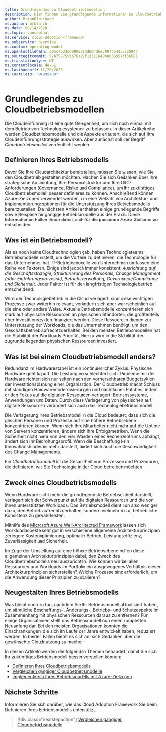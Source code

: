 ```yaml
---
title: Grundlegendes zu Cloudbetriebsmodellen
description: Hier finden Sie grundlegende Informationen zu Cloudbetriebsmodellen sowie zu deren Auswirkungen auf Ihre Cloudeinführungsstrategie.
author: BrianBlanchard
ms.author: brblanch
ms.date: 08/14/2020
ms.topic: conceptual
ms.service: cloud-adoption-framework
ms.subservice: overview
ms.custom: operating-model
ms.openlocfilehash: 395c7533ed08982add6b4d6e309fb54257326947
ms.sourcegitcommit: 57b757759b676a22f13311640b8856557df36581
ms.translationtype: HT
ms.contentlocale: de-DE
ms.lasthandoff: 11/20/2020
ms.locfileid: "94995788"
---
```

<!-- docutune:casing GRC -->
<!-- cspell:ignore reimagine -->

# <a name="understand-cloud-operating-models"></a>Grundlegendes zu Cloudbetriebsmodellen

Die Cloudeinführung ist eine gute Gelegenheit, um sich noch einmal mit dem Betrieb von Technologiesystemen zu befassen. In dieser Artikelreihe werden Cloudbetriebsmodelle und die Aspekte erläutert, die sich auf Ihre Cloudeinführungsstrategie auswirken. Aber zunächst soll der Begriff _Cloudbetriebsmodell_ verdeutlicht werden.

## <a name="define-your-operating-model"></a>Definieren Ihres Betriebsmodells

Bevor Sie Ihre Cloudarchitektur bereitstellen, müssen Sie wissen, wie Sie den Cloudbetrieb gestalten möchten. Machen Sie sich Gedanken über Ihre strategische Ausrichtung, Ihre Personalstruktur und Ihre GRC-Anforderungen (Governance, Risiko und Compliance), um Ihr zukünftiges Cloudbetriebsmodell besser definieren zu können. Anschließend können Azure-Zielzonen verwendet werden, um eine Vielzahl von Architektur- und Implementierungsoptionen für die Unterstützung Ihres Betriebsmodells bereitzustellen. Die nächsten Artikel enthalten einige grundlegende Begriffe sowie Beispiele für gängige Betriebsmodelle aus der Praxis. Diese Informationen helfen Ihnen dabei, sich für die passende Azure-Zielzone zu entscheiden.

## <a name="what-is-an-operating-model"></a>Was ist ein Betriebsmodell?

Als es noch keine Cloudtechnologien gab, haben Technologieteams Betriebsmodelle erstellt, um die Vorteile zu definieren, die Technologie für das Unternehmen hat. IT-Betriebsmodelle von Unternehmen umfassen eine Reihe von Faktoren. Einige sind jedoch immer konsistent: _Ausrichtung auf die Geschäftsstrategie, Strukturierung des Personals, Change Management (oder Einführungsprozesse), Betriebsverwaltung, Governance/Compliance und Sicherheit_. Jeder Faktor ist für den langfristigen Technologiebetrieb entscheidend.

Wird der Technologiebetrieb in die Cloud verlagert, sind diese wichtigen Prozesse zwar weiterhin relevant, verändern sich aber wahrscheinlich auf die eine oder andere Weise. Aktuelle Betriebsmodelle konzentrieren sich stark auf physische Ressourcen an physischen Standorten, die größtenteils über Investitionszyklen finanziert werden. Diese Ressourcen dienen zur Unterstützung der Workloads, die das Unternehmen benötigt, um den Geschäftsbetrieb aufrechtzuerhalten. Bei den meisten Betriebsmodellen hat die Stabilität der Workloads Priorität. Hierzu wird in die Stabilität der zugrunde liegenden physischen Ressourcen investiert.

## <a name="how-is-a-cloud-operating-model-different"></a>Was ist bei einem Cloudbetriebsmodell anders?

Redundanz im Hardwarestapel ist ein kontinuierlicher Zyklus. Physische Hardware geht kaputt. Die Leistung verschlechtert sich. Probleme mit der Hardware richten sich nur selten nach den vorhersehbaren Budgetzyklen der Investitionsplanung einer Organisation. Der Cloudbetrieb macht Schluss mit ständigen Hardwaremodernisierungen und nächtlichen Patches, indem er den Fokus auf die digitalen Ressourcen verlagert: Betriebssysteme, Anwendungen und Daten. Durch diese Verlagerung von physischen auf digitale Ressourcen verändert sich auch das Technologiebetriebsmodell.

Die Verlagerung Ihres Betriebsmodell in die Cloud bedeutet, dass sich die gleichen Personen und Prozesse auf eine höhere Betriebsebene konzentrieren können. Wenn sich Ihre Mitarbeiter nicht mehr auf die Uptime von Servern konzentrieren, ändern sich ihre Erfolgsmetriken. Wenn die Sicherheit nicht mehr von den vier Wänden eines Rechenzentrums abhängt, ändert sich Ihr Bedrohungsprofil. Wenn die Beschaffung kein Innovationshindernis mehr darstellt, ändert sich auch die Geschwindigkeit des Change Managements.

Ein _Cloudbetriebsmodell_ ist die Gesamtheit von Prozessen und Prozeduren, die definieren, wie Sie Technologie in der Cloud betreiben möchten.

## <a name="purpose-of-a-cloud-operating-model"></a>Zweck eines Cloudbetriebsmodells

Wenn Hardware nicht mehr die grundlegendste Betriebseinheit darstellt, verlagert sich der Schwerpunkt auf die digitalen Ressourcen und die von ihnen unterstützten Workloads. Das Betriebsmodell dient nun also weniger dazu, den Betrieb aufrechtzuerhalten, sondern vielmehr dazu, betriebliche Konsistenz zu gewährleisten.

Mithilfe des [Microsoft Azure Well-Architected Framework](/azure/architecture/framework/) lassen sich Workloadaspekte sehr gut in verschiedene allgemeine Architekturprinzipien zerlegen: Kostenoptimierung, optimaler Betrieb, Leistungseffizienz, Zuverlässigkeit und Sicherheit.

Im Zuge der Umstellung auf eine höhere Betriebsebene helfen diese allgemeinen Architekturprinzipien dabei, den Zweck des Cloudbetriebsmodells neu auszurichten. Wie können wir bei allen Ressourcen und Workloads im Portfolio ein ausgewogenes Verhältnis dieser Architekturprinzipien sicherstellen? Welche Prozesse sind erforderlich, um die Anwendung dieser Prinzipien zu skalieren?

## <a name="reimagine-your-operating-model"></a>Neugestalten Ihres Betriebsmodells

Was bleibt noch zu tun, nachdem Sie Ihr Betriebsmodell aktualisiert haben, um sämtliche Beschaffungs-, Änderungs-, Betriebs- und Schutzaspekte im Zusammenhang mit physischen Ressourcen daraus zu entfernen? Für einige Organisationen stellt das Betriebsmodell nun einen kompletten Neuanfang dar. Bei den meisten Organisationen konnten die Einschränkungen, die sich im Laufe der Jahre entwickelt haben, reduziert werden. In beiden Fällen bietet es sich an, sich Gedanken über die gewünschte Cloudnutzung zu machen.

In diesen Artikeln werden die folgenden Themen behandelt, damit Sie sich Ihr zukünftiges Betriebsmodell besser vorstellen können:

- [Definieren Ihres Cloudbetriebsmodells](./define.md)
- [Vergleichen gängiger Cloudbetriebsmodelle](./compare.md)
- [Implementieren Ihres Betriebsmodells mit Azure-Zielzonen](../ready/landing-zone/implementation-options.md)

## <a name="next-steps"></a>Nächste Schritte

Informieren Sie sich darüber, wie das Cloud Adoption Framework Sie beim Definieren Ihres Betriebsmodells unterstützt.

> [!div class="nextstepaction"]
> [Vergleichen gängiger Cloudbetriebsmodelle](./compare.md)
